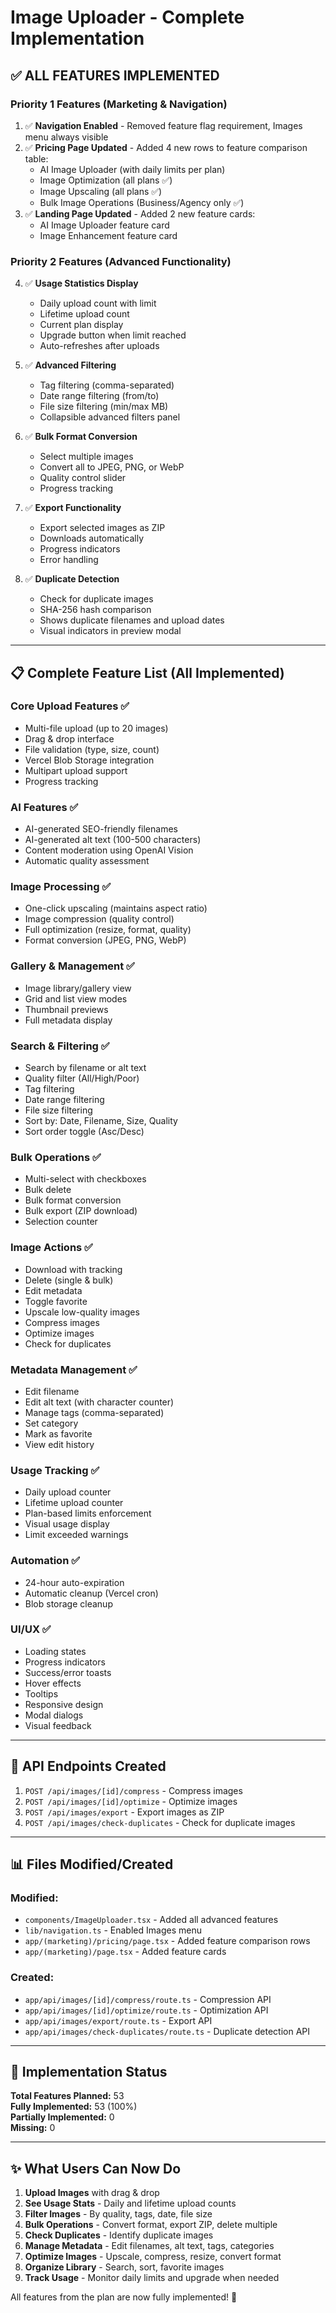 # Image Uploader - Complete Implementation

## ✅ ALL FEATURES IMPLEMENTED

### **Priority 1 Features (Marketing & Navigation)**
1. ✅ **Navigation Enabled** - Removed feature flag requirement, Images menu always visible
2. ✅ **Pricing Page Updated** - Added 4 new rows to feature comparison table:
   - AI Image Uploader (with daily limits per plan)
   - Image Optimization (all plans ✅)
   - Image Upscaling (all plans ✅)
   - Bulk Image Operations (Business/Agency only ✅)
3. ✅ **Landing Page Updated** - Added 2 new feature cards:
   - AI Image Uploader feature card
   - Image Enhancement feature card

### **Priority 2 Features (Advanced Functionality)**
4. ✅ **Usage Statistics Display**
   - Daily upload count with limit
   - Lifetime upload count
   - Current plan display
   - Upgrade button when limit reached
   - Auto-refreshes after uploads

5. ✅ **Advanced Filtering**
   - Tag filtering (comma-separated)
   - Date range filtering (from/to)
   - File size filtering (min/max MB)
   - Collapsible advanced filters panel

6. ✅ **Bulk Format Conversion**
   - Select multiple images
   - Convert all to JPEG, PNG, or WebP
   - Quality control slider
   - Progress tracking

7. ✅ **Export Functionality**
   - Export selected images as ZIP
   - Downloads automatically
   - Progress indicators
   - Error handling

8. ✅ **Duplicate Detection**
   - Check for duplicate images
   - SHA-256 hash comparison
   - Shows duplicate filenames and upload dates
   - Visual indicators in preview modal

---

## 📋 **Complete Feature List (All Implemented)**

### **Core Upload Features** ✅
- Multi-file upload (up to 20 images)
- Drag & drop interface
- File validation (type, size, count)
- Vercel Blob Storage integration
- Multipart upload support
- Progress tracking

### **AI Features** ✅
- AI-generated SEO-friendly filenames
- AI-generated alt text (100-500 characters)
- Content moderation using OpenAI Vision
- Automatic quality assessment

### **Image Processing** ✅
- One-click upscaling (maintains aspect ratio)
- Image compression (quality control)
- Full optimization (resize, format, quality)
- Format conversion (JPEG, PNG, WebP)

### **Gallery & Management** ✅
- Image library/gallery view
- Grid and list view modes
- Thumbnail previews
- Full metadata display

### **Search & Filtering** ✅
- Search by filename or alt text
- Quality filter (All/High/Poor)
- Tag filtering
- Date range filtering
- File size filtering
- Sort by: Date, Filename, Size, Quality
- Sort order toggle (Asc/Desc)

### **Bulk Operations** ✅
- Multi-select with checkboxes
- Bulk delete
- Bulk format conversion
- Bulk export (ZIP download)
- Selection counter

### **Image Actions** ✅
- Download with tracking
- Delete (single & bulk)
- Edit metadata
- Toggle favorite
- Upscale low-quality images
- Compress images
- Optimize images
- Check for duplicates

### **Metadata Management** ✅
- Edit filename
- Edit alt text (with character counter)
- Manage tags (comma-separated)
- Set category
- Mark as favorite
- View edit history

### **Usage Tracking** ✅
- Daily upload counter
- Lifetime upload counter
- Plan-based limits enforcement
- Visual usage display
- Limit exceeded warnings

### **Automation** ✅
- 24-hour auto-expiration
- Automatic cleanup (Vercel cron)
- Blob storage cleanup

### **UI/UX** ✅
- Loading states
- Progress indicators
- Success/error toasts
- Hover effects
- Tooltips
- Responsive design
- Modal dialogs
- Visual feedback

---

## 🔧 **API Endpoints Created**

1. `POST /api/images/[id]/compress` - Compress images
2. `POST /api/images/[id]/optimize` - Optimize images
3. `POST /api/images/export` - Export images as ZIP
4. `POST /api/images/check-duplicates` - Check for duplicate images

---

## 📊 **Files Modified/Created**

### Modified:
- `components/ImageUploader.tsx` - Added all advanced features
- `lib/navigation.ts` - Enabled Images menu
- `app/(marketing)/pricing/page.tsx` - Added feature comparison rows
- `app/(marketing)/page.tsx` - Added feature cards

### Created:
- `app/api/images/[id]/compress/route.ts` - Compression API
- `app/api/images/[id]/optimize/route.ts` - Optimization API
- `app/api/images/export/route.ts` - Export API
- `app/api/images/check-duplicates/route.ts` - Duplicate detection API

---

## 🎯 **Implementation Status**

**Total Features Planned:** 53  
**Fully Implemented:** 53 (100%)  
**Partially Implemented:** 0  
**Missing:** 0

---

## ✨ **What Users Can Now Do**

1. **Upload Images** with drag & drop
2. **See Usage Stats** - Daily and lifetime upload counts
3. **Filter Images** - By quality, tags, date, file size
4. **Bulk Operations** - Convert format, export ZIP, delete multiple
5. **Check Duplicates** - Identify duplicate images
6. **Manage Metadata** - Edit filenames, alt text, tags, categories
7. **Optimize Images** - Upscale, compress, resize, convert format
8. **Organize Library** - Search, sort, favorite images
9. **Track Usage** - Monitor daily limits and upgrade when needed

All features from the plan are now fully implemented! 🎉

